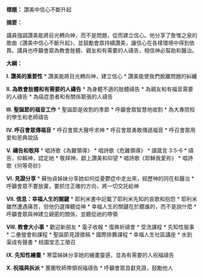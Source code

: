 **標題：** 讚美中信心不斷升起

**摘要：**

講員強調讚美能將目光轉向神，而不是問題，從而建立信心。他分享了詹惟之泉的歌曲《讚美中信心不斷升起》，並鼓勵會眾持續讚美，讓信心在各樣環境中得到依靠。講員也呼籲會眾為教會肢體、親友和有需要的人禱告，相信神必幫助和醫治。

**大綱：**

**I. 讚美的重要性**
    * 讚美能將目光轉向神，建立信心
    * 讚美能使我們脫離問題的糾纏

**II. 為教會肢體和有需要的人禱告**
    * 為身體不適的肢體禱告
    * 為親友和有福音需要的人禱告
    * 為癌症患者和有關係緊張的人禱告

**III. 聖誕節的福音工作**
    * 聖誕節是收割的季節
    * 呼籲會眾智慧地收割
    * 為大專院校的學生和老師禱告

**IV. 呼召會眾傳福音**
    * 呼召會眾大聲呼求神
    * 呼召會眾勇敢傳遞福音
    * 呼召會眾用愛和恩典說話

**V. 禱告和敬拜**
    * 唱詩歌《為難領導》
    * 唱詩歌《危難領導》
    * 讀箴言 3:5-6
    * 禱告，仰賴神，認定祂
    * 敬拜神，獻上讚美和仰望
    * 唱詩歌《耶穌我愛祢》
    * 唱詩歌《何等奇妙》

**VI. 見證分享**
    * 蘇怡貞姊妹分享她如何從憂鬱症中走出來，經歷神的同在和醫治
    * 呼籲會眾不要放棄，要抓住正確的方向，將一切交託給神

**VII. 信息：幸福人生的關鍵**
    * 耶利米書中記載了耶利米先知的哀歌和抱怨
    * 耶利米雖然遭遇痛苦，但他仍選擇聽從神
    * 幸福人生的關鍵在於聽誰的，而不是說什麼
    * 呼籲會眾與神建立親密的關係，並聽從祂的帶領

**VIII. 教會大小事**
    * 歡迎新朋友
    * 電子收報
    * 復興祈禱會
    * 受洗課程
    * 先知性服事
    * 二壘營會和課程
    * 聖誕節見證徵稿
    * 國際排舞課程
    * 幸福人生社區講座
    * 水到渠成有聲書
    * 桃園堂志工徵召

**IX. 先知性繪畫**
    * 寒雲姊妹分享她的繪畫靈感，並為有需要的人祝福禱告

**X. 祝福與拆派**
    * 蕙蘭牧師帶領祝福禱告
    * 呼籲會眾貢獻見證，鼓勵他人